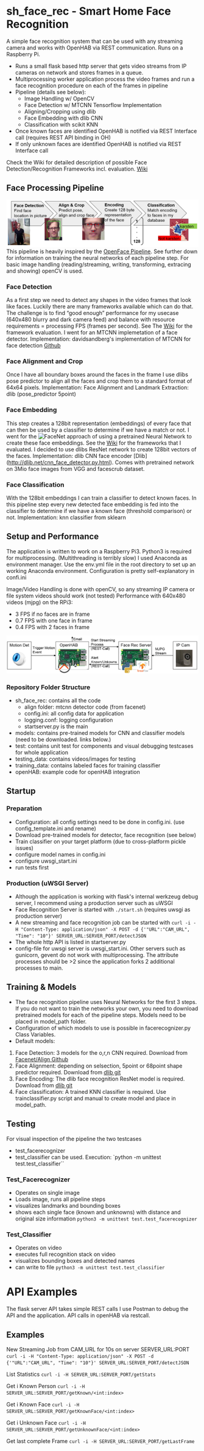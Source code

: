 # sh_face_rec - Smart Home Face Recognition
A simple face recognition system that can be used with any streaming camera and works with OpenHAB via REST communication. Runs on a Raspberry Pi.
- Runs a small flask based http server that gets video streams from IP cameras on network and stores frames in a queue.
- Multiprocessing worker application process the video frames and run a face recognition procedure on each of the frames in pipeline
- Pipeline (details see below): 
    - Image Handling w/ OpenCV
    - Face Detection w/ MTCNN Tensorflow Implementation
    - Aligning/Cropping using dlib 
    - Face Embedding with dlib CNN 
    - Classification with scikit KNN 
- Once known faces are identified OpenHAB is notified via REST Interface call (requires REST API binding in OH)
- If only unknown faces are identified OpenHAB is notified via REST Interface call

Check the Wiki for detailed description of possible Face Detection/Recognition Frameworks incl. evaluation.
[Wiki](https://github.com/kaschmo/sh_face_rec/wiki/Framework-comparison)

## Face Processing Pipeline
![Processing Pipeline](doc/images/pipeline.png?raw=true)
This pipeline is heavily inspired by the [OpenFace Pipeline](https://github.com/cmusatyalab/openface).
See further down for information on training the neural networks of each pipeline step.
For basic image handling (reading/streaming, writing, transforming, extracing and showing) openCV is used.

### Face Detection
As a first step we need to detect any shapes in the video frames that look like faces. Luckily there are many frameworks available which can do that. The challenge is to find “good enough” performance for my usecase (640x480 blurry and dark camera feed) and balance with resource requirements = processing FPS (frames per second). See The [Wiki](https://github.com/kaschmo/sh_face_rec/wiki/Framework-comparison) for the framework evaluation. I went for an MTCNN implemetation of a face detector.
Implementation: davidsandberg's implementation of MTCNN for face detection [Github](https://github.com/davidsandberg/facenet/tree/master/src/align)


### Face Alignment and Crop
Once I have all boundary boxes around the faces in the frame I use dlibs pose predictor to align all the faces and crop them to a standard format of 64x64 pixels.
Implementation: Face Alignment and Landmark Extraction: dlib (pose_predictor 5point)

### Face Embedding
This step creates a 128bit representation (embeddings) of every face that can then be used by a classifier to determine if we have a match or not. I went for the ![FaceNet](https://arxiv.org/abs/1503.03832) approach of using a pretrained Neural Network to create these face embeddings. 
See the [Wiki](https://github.com/kaschmo/sh_face_rec/wiki/Framework-comparison) for the frameworks that I evaluated.
I decided to use dlibs ResNet network to create 128bit vectors of the faces.
Implementation: dlib CNN face encoder [Dlib] (http://dlib.net/cnn_face_detector.py.html). Comes with pretrained network on 3Mio face images from VGG and facescrub dataset.

### Face Classification
With the 128bit embeddings I can train a classifier to detect known faces. In this pipeline step every new detected face embedding is fed into the classifier to determine if we have a known face (threshold comparison) or not.
Implementation: knn classifier from sklearn

## Setup and Performance
The application is written to work on a Raspberry Pi3.
Python3 is required for multiprocessing. (Multithreading is terribly slow)
I used Anaconda as environment manager. Use the env.yml file in the root directory to set up an working Anaconda environment.
Configuration is pretty self-explanatory in confi.ini

Image/Video Handling is done with openCV, so any streaming IP camera or file system videos should work (not tested)
Performance with 640x480 videos (mjpg) on the RPi3:
- 3 FPS if no faces are in frame 
- 0.7 FPS with one face in frame
- 0.4 FPS with 2 faces in frame

![Setup Pis](doc/images/setup.png?raw=true)


### Repository Folder Structure
- sh_face_rec: contains all the code
    - align folder: mtcnn detector code (from facenet)
    - config.ini: all config data for application
    - logging.conf: logging configuration
    - startserver.py is the main
- models: contains pre-trained models for CNN and classifier models (need to be downloaded. links below.)
- test: contains unit test for components and visual debugging testcases for whole application
- testing_data: contains videos/images for testing
- training_data: contains labeled faces for training classifier
- openHAB: example code for openHAB integration

## Startup
### Preparation
- Configuration: all config settings need to be done in config.ini. (use config_template.ini and rename)
- Download pre-trained models for detector, face recognition (see below)
- Train classifier on your target platform (due to cross-platform pickle issues)
- configure model names in config.ini
- configure uwsgi_start.ini
- run tests first

### Production (uWSGI Server)
- Although the application is working with flask's internal werkzeug debug server, I recommend using a production server such as uWSGI
- Face Recognition Server is started with 
`./start.sh` (requires uwsgi as production server)
- A new streaming and face recognition job can be started with
`curl -i -H "Content-Type: application/json" -X POST -d {'"URL":"CAM_URL", "Time": "10"}' SERVER_URL:SERVER_PORT/detectJSON`
- The whole http API is listed in startserver.py
- config-file for uwsgi server is uwsgi_start.ini. Other servers such as gunicorn, gevent do not work with multiprocessing. The attribute processes should be >2 since the application forks 2 additional processes to main.


## Training & Models
- The face recognition pipeline uses Neural Networks for the first 3 steps. If you do not want to train the networks your own, you need to download pretrained models for each of the pipeline steps. Models need to be placed in model_path folder.
- Configuration of which models to use is possible in facerecognizer.py Class Variables. 
- Default models: 
1. Face Detection: 3 models for the o,r,n CNN required. Download from [Facenet/Align Github](https://github.com/davidsandberg/facenet/tree/master/src/align)
2. Face Alignment: depending on selsection, 5point or 68point shape predictor required. Download from [dlib git](https://github.com/davisking/dlib-models)
3. Face Encoding: The dlib face recognition ResNet model is required. Download from [dlib git](https://github.com/davisking/dlib-models)
4. Face classification: A trained KNN classifier is required. Use trainclassifier.py script and manual to create model and place in model_path.

## Testing
For visual inspection of the pipeline the two testcases
- test_facerecognizer 
- test_classifier can be used.
Execution: `python -m unittest test.test_classifier``

### Test_Facerecognizer
- Operates on single image
- Loads image, runs all pipeline steps
- visualizes landmarks and bounding boxes
- shows each single face (known and unknowns) with distance and original size information
`python3 -m unittest test.test_facerecognizer`

### Test_Classifier
- Operates on video
- executes full recognition stack on video
- visualizes bounding boxes and detected names
- can write to file
`python3 -m unittest test.test_classifier`

# API Examples
The flask server API takes simple REST calls
I use Postman to debug the API and the application.
API calls in openHAB via restcall.

## Examples
New Streaming Job from CAM_URL for 10s on server SERVER_URL:PORT
`curl -i -H "Content-Type: application/json" -X POST -d {'"URL":"CAM_URL", "Time": "10"}' SERVER_URL:SERVER_PORT/detectJSON`

List Statistics 
`curl -i -H SERVER_URL:SERVER_PORT/getStats`

Get i Known Person
`curl -i -H SERVER_URL:SERVER_PORT/getKnown/<int:index>`

Get i Known Face
`curl -i -H SERVER_URL:SERVER_PORT/getKnownFace/<int:index>`

Get i Unknown Face
`curl -i -H SERVER_URL:SERVER_PORT/getUnknownFace/<int:index>`

Get last complete Frame
`curl -i -H SERVER_URL:SERVER_PORT/getLastFrame`
